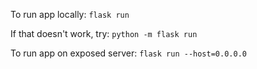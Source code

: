 To run app locally: 
`flask run`

If that doesn't work, try: 
`python -m flask run`

To run app on exposed server:
`flask run --host=0.0.0.0`
